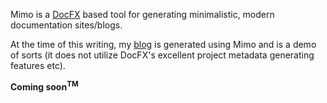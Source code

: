 <!-- 
Notes for this ReadMe 
- Be verbose if necessary. Not every reader will have experience with frontend developement.
- Be as accurate as possible with paths, e.g "blog/src/contents", not "src/contents". This improves clarity, especially since directories and files are sometimes copied around.
- Paths must be in italics
- Only qualify directories the first time they are mentioned, e.g "the blog directory". 
- Directories must be in italics.
- All headers must have a link in the table of contents 
-->

Mimo is a [DocFX](https://dotnet.github.io/docfx/) based tool for generating minimalistic, modern documentation sites/blogs.

At the time of this writing, my [blog](https://www.jeremytcd.com) is generated using Mimo and is a demo of sorts (it does not utilize DocFX's
excellent project metadata generating features etc).

**Coming soon<sup>TM</sup>**
